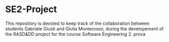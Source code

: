 # SE2-Project

This repository is devoted to keep track of the collaboration between students Gabriele Giusti and Giulia Monterosso, during the developement of the RASD&DD project for the course Software Engineering 2.
 prova
